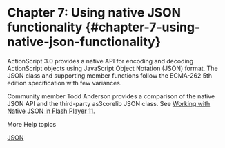 # Chapter 7: Using native JSON functionality {#chapter-7-using-native-json-functionality}

ActionScript 3.0 provides a native API for encoding and decoding ActionScript objects using JavaScript Object Notation (JSON) format. The JSON class and supporting member functions follow the ECMA-262 5th edition specification with few variances.

Community member Todd Anderson provides a comparison of the native JSON API and the third-party as3corelib JSON class. See [Working with Native JSON in Flash Player 11](http://blog.infrared5.com/2011/07/working-with-native-json-in-flash-player-11/).

More Help topics

[JSON](http://help.adobe.com/en_US/FlashPlatform/reference/actionscript/3/JSON.html)